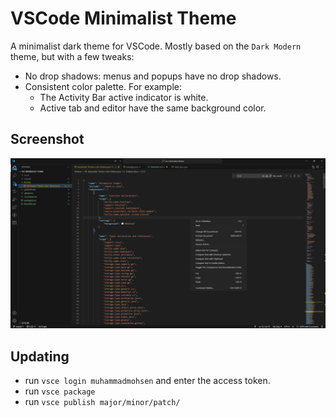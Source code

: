 # VSCode Minimalist Theme

A minimalist dark theme for VSCode. Mostly based on the `Dark Modern` theme, but with a few tweaks:
- No drop shadows: menus and popups have no drop shadows.
- Consistent color palette. For example:
	- The Activity Bar active indicator is white.
	- Active tab and editor have the same background color.


## Screenshot
![Theme screenshot](/screenshots/vsc-minimalist-theme.png?raw=true)

## Updating
- run `vsce login muhammadmohsen` and enter the access token.
- run `vsce package`
- run `vsce publish major/minor/patch/`
